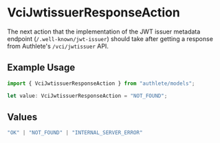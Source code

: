 # VciJwtissuerResponseAction

The next action that the implementation of the JWT issuer metadata
endpoint (`/.well-known/jwt-issuer`) should take after getting
a response from Authlete's `/vci/jwtissuer` API.


## Example Usage

```typescript
import { VciJwtissuerResponseAction } from "authlete/models";

let value: VciJwtissuerResponseAction = "NOT_FOUND";
```

## Values

```typescript
"OK" | "NOT_FOUND" | "INTERNAL_SERVER_ERROR"
```